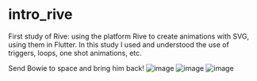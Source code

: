 # intro_rive

First study of Rive: using the platform Rive to create animations with SVG, using them in Flutter. 
In this study I used and understood the use of triggers, loops, one shot animations, etc.

Send Bowie to space and bring him back! 
![image](https://user-images.githubusercontent.com/77711349/171964467-f4f60533-4f9e-4ce2-ab24-de32883b3706.png)
![image](https://user-images.githubusercontent.com/77711349/171964489-dea3279d-3415-4e91-b203-34d022e554c6.png)
![image](https://user-images.githubusercontent.com/77711349/171964500-eb1fe247-5b48-4192-a5aa-3e51393ea476.png)

